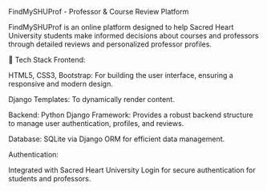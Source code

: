FindMySHUProf - Professor & Course Review Platform

FindMySHUProf is an online platform designed to help Sacred Heart University students make informed decisions about courses and professors through detailed reviews and personalized professor profiles.

🔧 Tech Stack
Frontend:

HTML5, CSS3, Bootstrap: For building the user interface, ensuring a responsive and modern design.

Django Templates: To dynamically render content.

Backend:
Python Django Framework: Provides a robust backend structure to manage user authentication, profiles, and reviews.

Database: SQLite via Django ORM for efficient data management.

Authentication:

Integrated with Sacred Heart University Login for secure authentication for students and professors.

